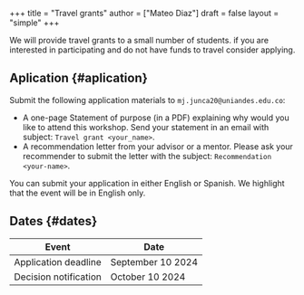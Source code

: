 +++
title = "Travel grants"
author = ["Mateo Diaz"]
draft = false
layout = "simple"
+++

We will provide travel grants to a small number of students. if you are interested in participating and do not have funds to travel consider applying.


## Aplication {#aplication}

Submit the following application materials to `mj.junca20@uniandes.edu.co`:

-   A one-page Statement of purpose (in a PDF) explaining why would you like to attend this workshop. Send your statement in an email with subject: `Travel grant <your_name>`.
-   A recommendation letter from your advisor or a mentor. Please ask your recommender to submit the letter with the subject: `Recommendation <your-name>`.

You can submit your application in either English or Spanish. We highlight that the event will be in English only.


## Dates {#dates}

| Event                 | Date              |
|-----------------------|-------------------|
| Application deadline  | September 10 2024 |
| Decision notification | October 10 2024   |
